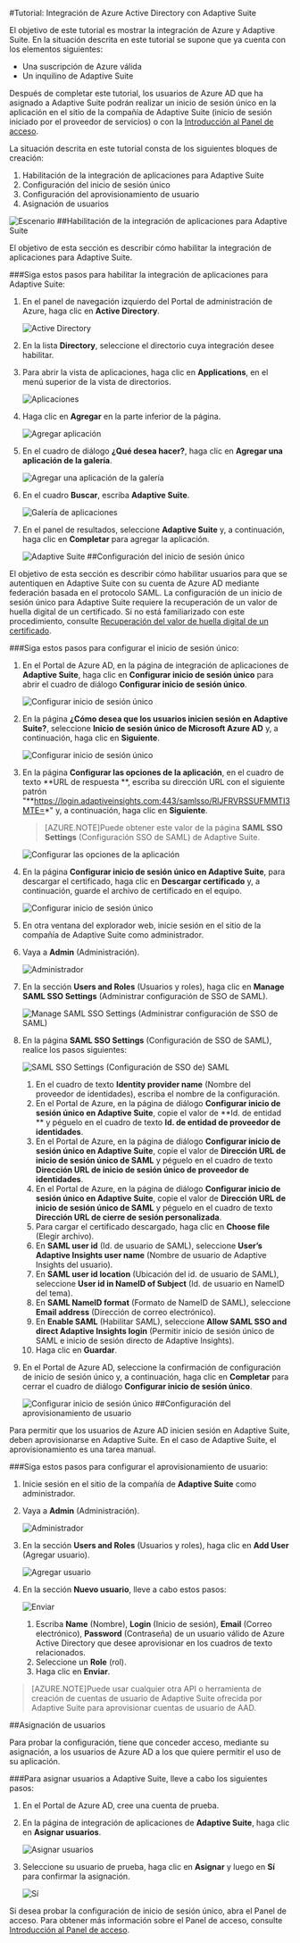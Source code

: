<properties 
    pageTitle="Tutorial: integración de Azure Active Directory con Adaptive Suite | Microsoft Azure"
    description="Aprenda a usar Adaptive Suite con Azure Active Directory para habilitar el inicio de sesión único, el aprovisionamiento automatizado, etc." 
    services="active-directory" 
    authors="jeevansd"  
    documentationCenter="na" 
    manager="stevenpo"/>
<tags 
    ms.service="active-directory" 
    ms.devlang="na" 
    ms.topic="article" 
    ms.tgt_pltfrm="na" 
    ms.workload="identity" 
    ms.date="01/14/2016" 
    ms.author="jeedes" />

#Tutorial: Integración de Azure Active Directory con Adaptive Suite

El objetivo de este tutorial es mostrar la integración de Azure y Adaptive Suite. En la situación descrita en este tutorial se supone que ya cuenta con los elementos siguientes:

-   Una suscripción de Azure válida
-   Un inquilino de Adaptive Suite

Después de completar este tutorial, los usuarios de Azure AD que ha asignado a Adaptive Suite podrán realizar un inicio de sesión único en la aplicación en el sitio de la compañía de Adaptive Suite (inicio de sesión iniciado por el proveedor de servicios) o con la [Introducción al Panel de acceso](active-directory-saas-access-panel-introduction.md).

La situación descrita en este tutorial consta de los siguientes bloques de creación:

1.  Habilitación de la integración de aplicaciones para Adaptive Suite
2.  Configuración del inicio de sesión único
3.  Configuración del aprovisionamiento de usuario
4.  Asignación de usuarios

![Escenario](./media/active-directory-saas-adaptive-suite-tutorial/IC805637.png "Escenario")
##Habilitación de la integración de aplicaciones para Adaptive Suite

El objetivo de esta sección es describir cómo habilitar la integración de aplicaciones para Adaptive Suite.

###Siga estos pasos para habilitar la integración de aplicaciones para Adaptive Suite:

1.  En el panel de navegación izquierdo del Portal de administración de Azure, haga clic en **Active Directory**.

    ![Active Directory](./media/active-directory-saas-adaptive-suite-tutorial/IC700993.png "Active Directory")

2.  En la lista **Directory**, seleccione el directorio cuya integración desee habilitar.

3.  Para abrir la vista de aplicaciones, haga clic en **Applications**, en el menú superior de la vista de directorios.

    ![Aplicaciones](./media/active-directory-saas-adaptive-suite-tutorial/IC700994.png "Aplicaciones")

4.  Haga clic en **Agregar** en la parte inferior de la página.

    ![Agregar aplicación](./media/active-directory-saas-adaptive-suite-tutorial/IC749321.png "Agregar aplicación")

5.  En el cuadro de diálogo **¿Qué desea hacer?**, haga clic en **Agregar una aplicación de la galería**.

    ![Agregar una aplicación de la galería](./media/active-directory-saas-adaptive-suite-tutorial/IC749322.png "Agregar una aplicación de la galería")

6.  En el cuadro **Buscar**, escriba **Adaptive Suite**.

    ![Galería de aplicaciones](./media/active-directory-saas-adaptive-suite-tutorial/IC805638.png "Galería de aplicaciones")

7.  En el panel de resultados, seleccione **Adaptive Suite** y, a continuación, haga clic en **Completar** para agregar la aplicación.

    ![Adaptive Suite](./media/active-directory-saas-adaptive-suite-tutorial/IC805639.png "Adaptive Suite")
##Configuración del inicio de sesión único

El objetivo de esta sección es describir cómo habilitar usuarios para que se autentiquen en Adaptive Suite con su cuenta de Azure AD mediante federación basada en el protocolo SAML. La configuración de un inicio de sesión único para Adaptive Suite requiere la recuperación de un valor de huella digital de un certificado. Si no está familiarizado con este procedimiento, consulte [Recuperación del valor de huella digital de un certificado](http://youtu.be/YKQF266SAxI).

###Siga estos pasos para configurar el inicio de sesión único:

1.  En el Portal de Azure AD, en la página de integración de aplicaciones de **Adaptive Suite**, haga clic en **Configurar inicio de sesión único** para abrir el cuadro de diálogo **Configurar inicio de sesión único**.

    ![Configurar inicio de sesión único](./media/active-directory-saas-adaptive-suite-tutorial/IC805640.png "Configurar inicio de sesión único")

2.  En la página **¿Cómo desea que los usuarios inicien sesión en Adaptive Suite?**, seleccione **Inicio de sesión único de Microsoft Azure AD** y, a continuación, haga clic en **Siguiente**.

    ![Configurar inicio de sesión único](./media/active-directory-saas-adaptive-suite-tutorial/IC805641.png "Configurar inicio de sesión único")

3.  En la página **Configurar las opciones de la aplicación**, en el cuadro de texto **URL de respuesta **, escriba su dirección URL con el siguiente patrón "**https://login.adaptiveinsights.com:443/samlsso/RlJFRVRSSUFMMTI3MTE=*" y, a continuación, haga clic en **Siguiente**.

    >[AZURE.NOTE]Puede obtener este valor de la página **SAML SSO Settings** (Configuración SSO de SAML) de Adaptive Suite.

    ![Configurar las opciones de la aplicación](./media/active-directory-saas-adaptive-suite-tutorial/IC805642.png "Configurar las opciones de la aplicación")

4.  En la página **Configurar inicio de sesión único en Adaptive Suite**, para descargar el certificado, haga clic en **Descargar certificado** y, a continuación, guarde el archivo de certificado en el equipo.

    ![Configurar inicio de sesión único](./media/active-directory-saas-adaptive-suite-tutorial/IC805643.png "Configurar inicio de sesión único")

5.  En otra ventana del explorador web, inicie sesión en el sitio de la compañía de Adaptive Suite como administrador.

6.  Vaya a **Admin** (Administración).

    ![Administrador](./media/active-directory-saas-adaptive-suite-tutorial/IC805644.png "Administrador")

7.  En la sección **Users and Roles** (Usuarios y roles), haga clic en **Manage SAML SSO Settings** (Administrar configuración de SSO de SAML).

    ![Manage SAML SSO Settings (Administrar configuración de SSO de SAML)](./media/active-directory-saas-adaptive-suite-tutorial/IC805645.png "Manage SAML SSO Settings (Administrar configuración de SSO de SAML)")

8.  En la página **SAML SSO Settings** (Configuración de SSO de SAML), realice los pasos siguientes:

    ![SAML SSO Settings (Configuración de SSO de) SAML](./media/active-directory-saas-adaptive-suite-tutorial/IC805646.png "SAML SSO Settings (Configuración de SSO de) SAML")

    1.  En el cuadro de texto **Identity provider name** (Nombre del proveedor de identidades), escriba el nombre de la configuración.
    2.  En el Portal de Azure, en la página de diálogo **Configurar inicio de sesión único en Adaptive Suite**, copie el valor de **Id. de entidad ** y péguelo en el cuadro de texto **Id. de entidad de proveedor de identidades**.
    3.  En el Portal de Azure, en la página de diálogo **Configurar inicio de sesión único en Adaptive Suite**, copie el valor de **Dirección URL de inicio de sesión único de SAML** y péguelo en el cuadro de texto **Dirección URL de inicio de sesión único de proveedor de identidades**.
    4.  En el Portal de Azure, en la página de diálogo **Configurar inicio de sesión único en Adaptive Suite**, copie el valor de **Dirección URL de inicio de sesión único de SAML** y péguelo en el cuadro de texto **Dirección URL de cierre de sesión personalizada**.
    5.  Para cargar el certificado descargado, haga clic en **Choose file** (Elegir archivo).
    6.  En **SAML user id** (Id. de usuario de SAML), seleccione **User’s Adaptive Insights user name** (Nombre de usuario de Adaptive Insights del usuario).
    7.  En **SAML user id location** (Ubicación del id. de usuario de SAML), seleccione **User id in NameID of Subject** (Id. de usuario en NameID del tema).
    8.  En **SAML NameID format** (Formato de NameID de SAML), seleccione **Email address** (Dirección de correo electrónico).
    9.  En **Enable SAML** (Habilitar SAML), seleccione **Allow SAML SSO and direct Adaptive Insights login** (Permitir inicio de sesión único de SAML e inicio de sesión directo de Adaptive Insights).
    10. Haga clic en **Guardar**.

9.  En el Portal de Azure AD, seleccione la confirmación de configuración de inicio de sesión único y, a continuación, haga clic en **Completar** para cerrar el cuadro de diálogo **Configurar inicio de sesión único**.

    ![Configurar inicio de sesión único](./media/active-directory-saas-adaptive-suite-tutorial/IC805647.png "Configurar inicio de sesión único")
##Configuración del aprovisionamiento de usuario

Para permitir que los usuarios de Azure AD inicien sesión en Adaptive Suite, deben aprovisionarse en Adaptive Suite. En el caso de Adaptive Suite, el aprovisionamiento es una tarea manual.

###Siga estos pasos para configurar el aprovisionamiento de usuario:

1.  Inicie sesión en el sitio de la compañía de **Adaptive Suite** como administrador.

2.  Vaya a **Admin** (Administración).

    ![Administrador](./media/active-directory-saas-adaptive-suite-tutorial/IC805644.png "Administrador")

3.  En la sección **Users and Roles** (Usuarios y roles), haga clic en **Add User** (Agregar usuario).

    ![Agregar usuario](./media/active-directory-saas-adaptive-suite-tutorial/IC805648.png "Agregar usuario")

4.  En la sección **Nuevo usuario**, lleve a cabo estos pasos:

    ![Enviar](./media/active-directory-saas-adaptive-suite-tutorial/IC805649.png "Enviar")

    1.  Escriba **Name** (Nombre), **Login** (Inicio de sesión), **Email** (Correo electrónico), **Password** (Contraseña) de un usuario válido de Azure Active Directory que desee aprovisionar en los cuadros de texto relacionados.
    2.  Seleccione un **Role** (rol).
    3.  Haga clic en **Enviar**.

>[AZURE.NOTE]Puede usar cualquier otra API o herramienta de creación de cuentas de usuario de Adaptive Suite ofrecida por Adaptive Suite para aprovisionar cuentas de usuario de AAD.

##Asignación de usuarios

Para probar la configuración, tiene que conceder acceso, mediante su asignación, a los usuarios de Azure AD a los que quiere permitir el uso de su aplicación.

###Para asignar usuarios a Adaptive Suite, lleve a cabo los siguientes pasos:

1.  En el Portal de Azure AD, cree una cuenta de prueba.

2.  En la página de integración de aplicaciones de **Adaptive Suite**, haga clic en **Asignar usuarios**.

    ![Asignar usuarios](./media/active-directory-saas-adaptive-suite-tutorial/IC805650.png "Asignar usuarios")

3.  Seleccione su usuario de prueba, haga clic en **Asignar** y luego en **Sí** para confirmar la asignación.

    ![Sí](./media/active-directory-saas-adaptive-suite-tutorial/IC767830.png "Sí")

Si desea probar la configuración de inicio de sesión único, abra el Panel de acceso. Para obtener más información sobre el Panel de acceso, consulte [Introducción al Panel de acceso](active-directory-saas-access-panel-introduction.md).

<!---HONumber=AcomDC_0121_2016-->